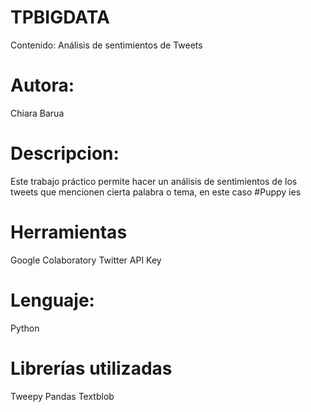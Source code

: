 # TPBIGDATA

Contenido: Análisis de sentimientos de Tweets

# Autora:
Chiara Barua

# Descripcion: 
Este trabajo práctico permite hacer un análisis de sentimientos de los tweets que mencionen cierta palabra o tema, en este caso #Puppy ies

# Herramientas

Google Colaboratory
Twitter API Key

# Lenguaje:
Python

# Librerías utilizadas

Tweepy
Pandas
Textblob
